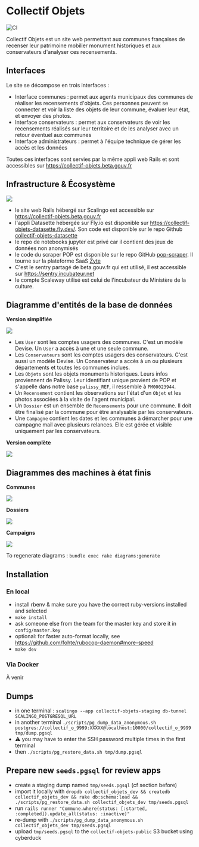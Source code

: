 # Collectif Objets

![CI](https://github.com/adipasquale/collectif-objets/actions/workflows/ci.yml/badge.svg)

Collectif Objets est un site web permettant aux communes françaises de recenser leur patrimoine mobilier monument historiques et aux conservateurs d'analyser ces recensements.

## Interfaces

Le site se décompose en trois interfaces :

- Interface communes : permet aux agents municipaux des communes de réaliser les recensements d'objets. Ces personnes peuvent se connecter et voir la liste des objets de leur commune, évaluer leur état, et envoyer des photos.
- Interface conservateurs : permet aux conservateurs de voir les recensements réalisés sur leur territoire et de les analyser avec un retour éventuel aux communes
- Interface administrateurs : permet à l'équipe technique de gérer les accès et les données

Toutes ces interfaces sont servies par la même appli web Rails et sont accessibles sur https://collectif-objets.beta.gouv.fr

## Infrastructure & Écosystème

![](/doc/infrastructure.drawio.png)

- le site web Rails hébergé sur Scalingo est accessible sur https://collectif-objets.beta.gouv.fr
- l'appli Datasette hébergée sur Fly.io est disponible sur https://collectif-objets-datasette.fly.dev/. Son code est disponible sur le repo Github [collectif-objets-datasette](https://github.com/adipasquale/collectif-objets-datasette)
- le repo de notebooks jupyter est privé car il contient des jeux de données non anonymisés
- le code du scraper POP est disponible sur le repo GitHub [pop-scraper](https://github.com/adipasquale/pop-scraper). Il tourne sur la plateforme SaaS [Zyte](https://app.zyte.com/)
- C'est le sentry partagé de beta.gouv.fr qui est utilisé, il est accessible sur https://sentry.incubateur.net
- le compte Scaleway utilisé est celui de l'incubateur du Ministère de la culture.

## Diagramme d'entités de la base de données

**Version simplifiée**

![](/doc/erd_simplified.drawio.png)

- Les `User` sont les comptes usagers des communes. C'est un modèle Devise. Un `User` a accès à une et une seule commune.
- Les `Conservateurs` sont les comptes usagers des conservateurs. C'est aussi un modèle Devise. Un Conservateur a accès à un ou plusieurs départements et toutes les communes inclues.
- Les `Objets` sont les objets monuments historiques. Leurs infos proviennent de Palissy. Leur identifiant unique provient de POP et s'appelle dans notre base `palissy_REF`, il ressemble à `PM00023944`.
- Un `Recensement` contient les observations sur l'état d'un `Objet` et les photos associées à la visite de l'agent municipal.
- Un `Dossier` est un ensemble de `Recensements` pour une commune. Il doit être finalisé par la commune pour être analysable par les conservateurs.
- Une `Campagne` contient les dates et les communes à démarcher pour une campagne mail avec plusieurs relances. Elle est gérée et visible uniquement par les conservateurs.

**Version complète**

![](/doc/entity-relationship-diagram.svg)

## Diagrammes des machines à état finis

**Communes**

![](/doc/commune_state_machine_diagram.png)

**Dossiers**

![](/doc/dossier_state_machine_diagram.png)

**Campaigns**

![](/doc/campaign_state_machine_diagram.png)


To regenerate diagrams : `bundle exec rake diagrams:generate`

## Installation

### En local

- install rbenv & make sure you have the correct ruby-versions installed and selected
- `make install`
- ask someone else from the team for the master key and store it in `config/master.key`
- optional: for faster auto-format locally, see https://github.com/fohte/rubocop-daemon#more-speed
- `make dev`

### Via Docker

À venir

## Dumps

- in one terminal : `scalingo --app collectif-objets-staging db-tunnel SCALINGO_POSTGRESQL_URL`
- in another terminal `./scripts/pg_dump_data_anonymous.sh postgres://collectif_o_9999:XXXXX@localhost:10000/collectif_o_9999 tmp/dump.pgsql`
- ⚠️ you may have to enter the SSH password multiple times in the first terminal
- then `./scripts/pg_restore_data.sh tmp/dump.pgsql`

## Prepare new `seeds.pgsql` for review apps

- create a staging dump named `tmp/seeds.pgsql` (cf section before)
- import it locally with `dropdb collectif_objets_dev && createdb collectif_objets_dev && rake db:schema:load && ./scripts/pg_restore_data.sh collectif_objets_dev tmp/seeds.pgsql`
- run `rails runner "Commune.where(status: [:started, :completed]).update_all(status: :inactive)"`
- re-dump with `./scripts/pg_dump_data_anonymous.sh collectif_objets_dev tmp/seeds.pgsql`
- upload `tmp/seeds.pgsql` to the `collectif-objets-public` S3 bucket using cyberduck

